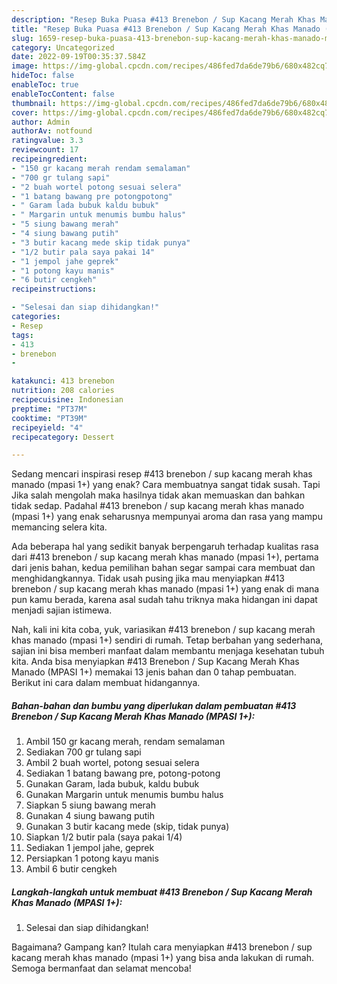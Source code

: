 ```yaml
---
description: "Resep Buka Puasa #413 Brenebon / Sup Kacang Merah Khas Manado (MPASI 1+) Anti Gagal"
title: "Resep Buka Puasa #413 Brenebon / Sup Kacang Merah Khas Manado (MPASI 1+) Anti Gagal"
slug: 1659-resep-buka-puasa-413-brenebon-sup-kacang-merah-khas-manado-mpasi-1-anti-gagal
category: Uncategorized
date: 2022-09-19T00:35:37.584Z
image: https://img-global.cpcdn.com/recipes/486fed7da6de79b6/680x482cq70/413-brenebon-sup-kacang-merah-khas-manado-mpasi-1-foto-resep-utama.jpg
hideToc: false
enableToc: true
enableTocContent: false
thumbnail: https://img-global.cpcdn.com/recipes/486fed7da6de79b6/680x482cq70/413-brenebon-sup-kacang-merah-khas-manado-mpasi-1-foto-resep-utama.jpg
cover: https://img-global.cpcdn.com/recipes/486fed7da6de79b6/680x482cq70/413-brenebon-sup-kacang-merah-khas-manado-mpasi-1-foto-resep-utama.jpg
author: Admin
authorAv: notfound
ratingvalue: 3.3
reviewcount: 17
recipeingredient:
- "150 gr kacang merah rendam semalaman"
- "700 gr tulang sapi"
- "2 buah wortel potong sesuai selera"
- "1 batang bawang pre potongpotong"
- " Garam lada bubuk kaldu bubuk"
- " Margarin untuk menumis bumbu halus"
- "5 siung bawang merah"
- "4 siung bawang putih"
- "3 butir kacang mede skip tidak punya"
- "1/2 butir pala saya pakai 14"
- "1 jempol jahe geprek"
- "1 potong kayu manis"
- "6 butir cengkeh"
recipeinstructions:

- "Selesai dan siap dihidangkan!"
categories:
- Resep
tags:
- 413
- brenebon
- 

katakunci: 413 brenebon  
nutrition: 208 calories
recipecuisine: Indonesian
preptime: "PT37M"
cooktime: "PT39M"
recipeyield: "4"
recipecategory: Dessert

---
```



Sedang mencari inspirasi resep #413 brenebon / sup kacang merah khas manado (mpasi 1+) yang enak? Cara membuatnya sangat tidak susah. Tapi Jika salah mengolah maka hasilnya tidak akan memuaskan dan bahkan tidak sedap. Padahal #413 brenebon / sup kacang merah khas manado (mpasi 1+) yang enak seharusnya mempunyai aroma dan rasa yang mampu memancing selera kita.




Ada beberapa hal yang sedikit banyak berpengaruh terhadap kualitas rasa dari #413 brenebon / sup kacang merah khas manado (mpasi 1+), pertama dari jenis bahan, kedua pemilihan bahan segar sampai cara membuat dan menghidangkannya. Tidak usah pusing jika mau menyiapkan #413 brenebon / sup kacang merah khas manado (mpasi 1+) yang enak di mana pun kamu berada, karena asal sudah tahu triknya maka hidangan ini dapat menjadi sajian istimewa.


Nah, kali ini kita coba, yuk, variasikan #413 brenebon / sup kacang merah khas manado (mpasi 1+) sendiri di rumah. Tetap berbahan yang sederhana, sajian ini bisa memberi manfaat dalam membantu menjaga kesehatan tubuh kita. Anda bisa menyiapkan #413 Brenebon / Sup Kacang Merah Khas Manado (MPASI 1+) memakai 13 jenis bahan dan 0 tahap pembuatan. Berikut ini cara dalam membuat hidangannya.

<!--inarticleads1-->

##### Bahan-bahan dan bumbu yang diperlukan dalam pembuatan #413 Brenebon / Sup Kacang Merah Khas Manado (MPASI 1+):

1. Ambil 150 gr kacang merah, rendam semalaman
1. Sediakan 700 gr tulang sapi
1. Ambil 2 buah wortel, potong sesuai selera
1. Sediakan 1 batang bawang pre, potong-potong
1. Gunakan  Garam, lada bubuk, kaldu bubuk
1. Gunakan  Margarin untuk menumis bumbu halus
1. Siapkan 5 siung bawang merah
1. Gunakan 4 siung bawang putih
1. Gunakan 3 butir kacang mede (skip, tidak punya)
1. Siapkan 1/2 butir pala (saya pakai 1/4)
1. Sediakan 1 jempol jahe, geprek
1. Persiapkan 1 potong kayu manis
1. Ambil 6 butir cengkeh




<!--inarticleads2-->

##### Langkah-langkah untuk membuat #413 Brenebon / Sup Kacang Merah Khas Manado (MPASI 1+):


1. Selesai dan siap dihidangkan!



Bagaimana? Gampang kan? Itulah cara menyiapkan #413 brenebon / sup kacang merah khas manado (mpasi 1+) yang bisa anda lakukan di rumah. Semoga bermanfaat dan selamat mencoba!
